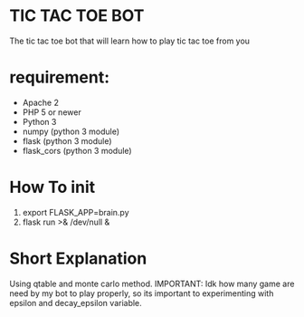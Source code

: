 # TIC TAC TOE BOT

The tic tac toe bot that will learn how to play tic tac toe from you

# requirement:
- Apache 2
- PHP 5 or newer
- Python 3
- numpy (python 3 module)
- flask (python 3 module)
- flask_cors (python 3 module)

# How To init

1. export FLASK_APP=brain.py
2. flask run >& /dev/null &


# Short Explanation

Using qtable and monte carlo method.
IMPORTANT: Idk how many game are need by my bot to play properly, so its important to experimenting with epsilon and decay_epsilon variable.
